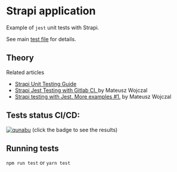 # Strapi application

Example of `jest` unit tests with Strapi. 

See main [test file](tests/app.test.js) for details.

## Theory 

Related articles 

- [Strapi Unit Testing Guide](https://strapi.io/documentation/v3.x/guides/unit-testing.html)
- [Strapi Jest Testing with Gitlab CI.
](https://medium.com/qunabu-interactive/strapi-jest-testing-with-gitlab-ci-82ffe4c5715a) by Mateusz Wojczal 
- [Strapi testing with Jest. More examples #1.](https://medium.com/qunabu-interactive/strapi-testing-more-examples-b09b07088353) by Mateusz Wojczal 

## Tests status CI/CD:
[![qunabu](https://circleci.com/gh/qunabu/strapi-unit-test-example.svg?style=shield)](https://circleci.com/gh/qunabu/strapi-unit-test-example) (click the badge to see the results)

## Running tests

`npm run test` or `yarn test`
